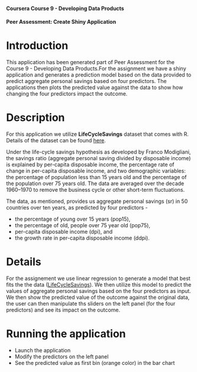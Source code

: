 #### Coursera Course 9 - Developing Data Products
#### Peer Assessment: Create Shiny Application

# Introduction

This application has been generated part of Peer Assessment for the Course 9 - Developing Data Products.For the assignment we have a shiny application and generates a prediction model based on the data provided to predict aggregate personal savings based on four predictors. The applications then plots the predicted value against the data to show how changing the four predictors impact the outcome. 

# Description

For this application we utilize <b>LifeCycleSavings</b> dataset that comes with R. Details of the dataset can be found <a href="https://vincentarelbundock.github.io/Rdatasets/doc/datasets/LifeCycleSavings.html">here</a>. 

Under the life-cycle savings hypothesis as developed by Franco Modigliani, the savings ratio (aggregate personal saving divided by disposable income) is explained by per-capita disposable income, the percentage rate of change in per-capita disposable income, and two demographic variables: the percentage of population less than 15 years old and the percentage of the population over 75 years old. The data are averaged over the decade 1960–1970 to remove the business cycle or other short-term fluctuations.

The data, as mentioned, provides us aggregate personal savings (sr) in 50 countries over ten years, as predicted by four predictors - 
* the percentage of young over 15 years (pop15),
* the percentage of old, people over 75 year old (pop75), 
* per-capita disposable income (dpi), and 
* the growth rate in per-capita disposable income (ddpi).

# Details

For the assignement we use linear regression to generate a model that best fits the the data (<a href="https://vincentarelbundock.github.io/Rdatasets/doc/datasets/LifeCycleSavings.html">LifeCycleSavings</a>). We then utilize this model to predict the values of aggregate personal savings based on the four predictors as input. We then show the predicted value of the outcome against the original data, the user can then manipulate ths sliders on the left panel (for the four predictors) and see its impact on the outcome. 

# Running the application

* Launch the application
* Modify the predictors on the left panel
* See the predicted value as first bin (orange color) in the bar chart